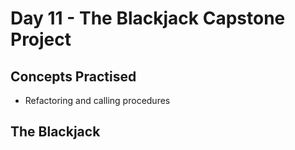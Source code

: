 <h1>Day 11 - The Blackjack Capstone Project</h1>
<h2>Concepts Practised</h2>
<ul>
  <li>Refactoring and calling procedures</li>
</ul>
<h2>The Blackjack</h2>

